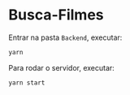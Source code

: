 # Busca-Filmes

Entrar na pasta `Backend`, executar:

```bash
yarn
```

Para rodar o servidor, executar:

```bash
yarn start
```
